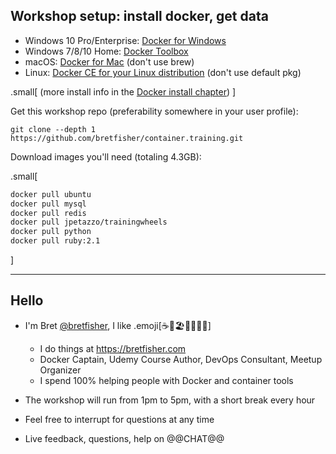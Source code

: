 ## Workshop setup: install docker, get data

* Windows 10 Pro/Enterprise: [Docker for Windows](https://store.docker.com/editions/community/docker-ce-desktop-windows)
* Windows 7/8/10 Home: [Docker Toolbox](https://docs.docker.com/toolbox/toolbox_install_windows)
* macOS: [Docker for Mac](https://store.docker.com/editions/community/docker-ce-desktop-mac) (don't use brew)
* Linux: [Docker CE for your Linux distribution](https://store.docker.com/search?offering=community&operating_system=linux&q=&type=edition) (don't use default pkg)

.small[
(more install info in the [Docker install chapter](#toc-installing-docker))
]

Get this workshop repo (preferability somewhere in your user profile): 

`git clone --depth 1 https://github.com/bretfisher/container.training.git`

Download images you'll need (totaling 4.3GB):

.small[
  ```bash
  docker pull ubuntu
  docker pull mysql
  docker pull redis
  docker pull jpetazzo/trainingwheels
  docker pull python
  docker pull ruby:2.1
  ```
]

---

## Hello

 - I'm Bret [@bretfisher](https://twitter.com/bretfisher), I like .emoji[☕🥂🏖️🥃🏋️‍♂️🐳]
   - I do things at https://bretfisher.com
   - Docker Captain, Udemy Course Author, DevOps Consultant, Meetup Organizer
   - I spend 100% helping people with Docker and container tools

- The workshop will run from 1pm to 5pm, with a short break every hour

- Feel free to interrupt for questions at any time

- Live feedback, questions, help on @@CHAT@@
